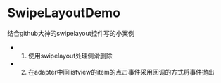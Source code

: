 # SwipeLayoutDemo
结合github大神的swipelayout控件写的小案例

* 1. 使用swipelayout处理侧滑删除
* 2. 在adapter中间listview的item的点击事件采用回调的方式将事件抛出
